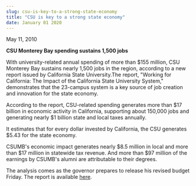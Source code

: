 ```yaml
---
slug: csu-is-key-to-a-strong-state-economy
title: "CSU is key to a strong state economy"
date: January 01 2020
---
```


 
<p>May 11, 2010</p>
<p><strong>CSU Monterey Bay spending sustains 1,500 jobs</strong></p>
<p>
  With university&#45;related annual spending of more than $155 million, CSU
  Monterey Bay sustains nearly 1,500 jobs in the region, according to a new
  report issued by California State University.The report, "Working for
  California: The Impact of the California State University System,"
  demonstrates that the 23&#45;campus system is a key source of job creation and
  innovation for the state economy.
</p>
<p>
  According to the report, CSU&#45;related spending generates more than $17
  billion in economic activity in California, supporting about 150,000 jobs and
  generating nearly $1 billion state and local taxes annually.
</p>
<p>
  It estimates that for every dollar invested by California, the CSU generates
  $5.43 for the state economy.
</p>
<p>
  CSUMB's economic impact generates nearly $8.5 million in local and more than
  $17 million in statewide tax revenue. And more than $97 million of the
  earnings by CSUMB's alumni are attributable to their degrees.
</p>
<p>
  The analysis comes as the governor prepares to release his revised budget
  Friday. The report is available
  <a href="https://www.calstate.edu/impact">here</a>.
</p>
 
